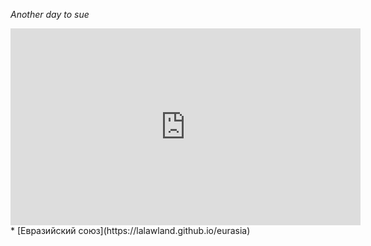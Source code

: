 *Another day to sue*
<iframe width="560" height="315" src="https://www.youtube.com/embed/qR_FSBCBM74" title="YouTube video player" frameborder="0" allow="accelerometer; autoplay; clipboard-write; encrypted-media; gyroscope; picture-in-picture; web-share" allowfullscreen></iframe>
* [Евразийский союз](https://lalawland.github.io/eurasia)
